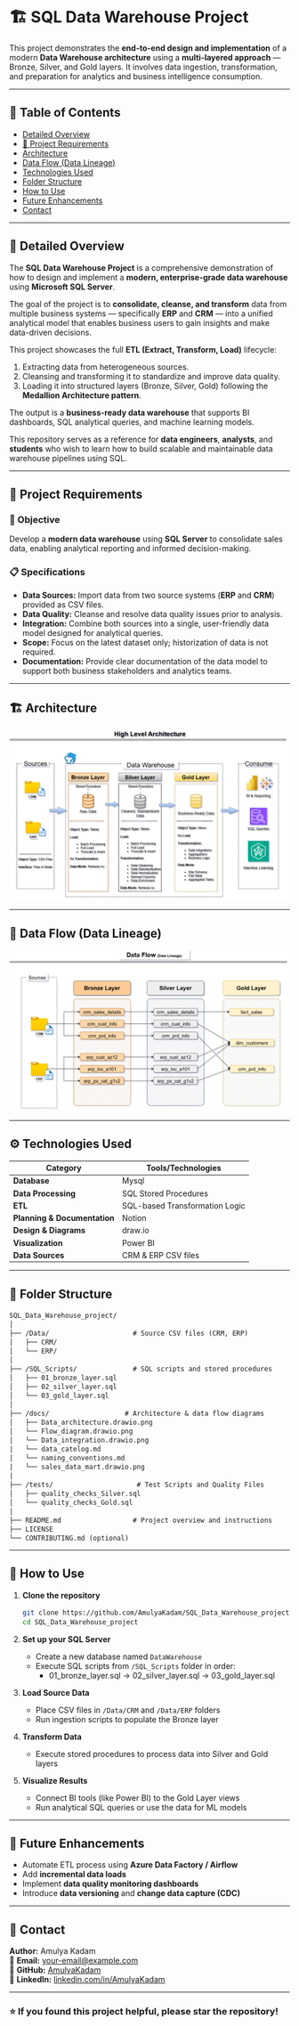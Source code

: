 # 🏗️ SQL Data Warehouse Project

This project demonstrates the **end-to-end design and implementation** of a modern **Data Warehouse architecture** using a **multi-layered approach** — Bronze, Silver, and Gold layers. It involves data ingestion, transformation, and preparation for analytics and business intelligence consumption.

---

## 📘 Table of Contents

- [Detailed Overview](#detailed-overview)
- [🚀 Project Requirements](#-project-requirements)
- [Architecture](#architecture)
- [Data Flow (Data Lineage)](#data-flow-data-lineage)
- [Technologies Used](#technologies-used)
- [Folder Structure](#folder-structure)
- [How to Use](#how-to-use)
- [Future Enhancements](#future-enhancements)
- [Contact](#contact)

---

## 🧩 Detailed Overview

The **SQL Data Warehouse Project** is a comprehensive demonstration of how to design and implement a **modern, enterprise-grade data warehouse** using **Microsoft SQL Server**.  

The goal of the project is to **consolidate, cleanse, and transform** data from multiple business systems — specifically **ERP** and **CRM** — into a unified analytical model that enables business users to gain insights and make data-driven decisions.

This project showcases the full **ETL (Extract, Transform, Load)** lifecycle:  
1. Extracting data from heterogeneous sources.  
2. Cleansing and transforming it to standardize and improve data quality.  
3. Loading it into structured layers (Bronze, Silver, Gold) following the **Medallion Architecture pattern**.  

The output is a **business-ready data warehouse** that supports BI dashboards, SQL analytical queries, and machine learning models.  

This repository serves as a reference for **data engineers**, **analysts**, and **students** who wish to learn how to build scalable and maintainable data warehouse pipelines using SQL.

---

## 🚀 Project Requirements

### 🧠 Objective
Develop a **modern data warehouse** using **SQL Server** to consolidate sales data, enabling analytical reporting and informed decision-making.

### 📋 Specifications

- **Data Sources:** Import data from two source systems (**ERP** and **CRM**) provided as CSV files.  
- **Data Quality:** Cleanse and resolve data quality issues prior to analysis.  
- **Integration:** Combine both sources into a single, user-friendly data model designed for analytical queries.  
- **Scope:** Focus on the latest dataset only; historization of data is not required.  
- **Documentation:** Provide clear documentation of the data model to support both business stakeholders and analytics teams.  

---

## 🏗️ Architecture

![High Level Architecture](./Images/Data_architecture.drawio.png)

---

## 🔄 Data Flow (Data Lineage)

![Data Flow Diagram](./Images/Flow_diagram.drawio.png)

---

## ⚙️ Technologies Used

| Category | Tools/Technologies |
|-----------|--------------------|
| **Database** | Mysql |
| **Data Processing** | SQL Stored Procedures |
| **ETL** | SQL-based Transformation Logic |
| **Planning & Documentation** | Notion |
| **Design & Diagrams** | draw.io |
| **Visualization** | Power BI |
| **Data Sources** | CRM & ERP CSV files |

---

## 📁 Folder Structure

```
SQL_Data_Warehouse_project/
│
├── /Data/                     # Source CSV files (CRM, ERP)
│   ├── CRM/
│   └── ERP/
│
├── /SQL_Scripts/              # SQL scripts and stored procedures
│   ├── 01_bronze_layer.sql
│   ├── 02_silver_layer.sql
│   └── 03_gold_layer.sql
│
├── /docs/                   # Architecture & data flow diagrams
│   ├── Data_architecture.drawio.png
│   └── Flow_diagram.drawio.png
│   └── Data_integration.drawio.png
|   └── data_catelog.md
|   └── naming_conventions.md
|   └── sales_data_mart.drawio.png
|
├── /tests/                     # Test Scripts and Quality Files
│   ├── quality_checks_Silver.sql
│   └── quality_checks_Gold.sql
|
├── README.md                  # Project overview and instructions
├── LICENSE
└── CONTRIBUTING.md (optional)
```

---

## 🚀 How to Use

1. **Clone the repository**
   ```bash
   git clone https://github.com/AmulyaKadam/SQL_Data_Warehouse_project.git
   cd SQL_Data_Warehouse_project
   ```

2. **Set up your SQL Server**
   - Create a new database named `DataWarehouse`
   - Execute SQL scripts from `/SQL_Scripts` folder in order:
     - 01_bronze_layer.sql → 02_silver_layer.sql → 03_gold_layer.sql

3. **Load Source Data**
   - Place CSV files in `/Data/CRM` and `/Data/ERP` folders  
   - Run ingestion scripts to populate the Bronze layer

4. **Transform Data**
   - Execute stored procedures to process data into Silver and Gold layers

5. **Visualize Results**
   - Connect BI tools (like Power BI) to the Gold Layer views
   - Run analytical SQL queries or use the data for ML models

---

## 🔮 Future Enhancements

- Automate ETL process using **Azure Data Factory / Airflow**
- Add **incremental data loads**
- Implement **data quality monitoring dashboards**
- Introduce **data versioning** and **change data capture (CDC)**

---

## 👤 Contact

**Author:** Amulya Kadam  
📧 **Email:** your-email@example.com  
💼 **GitHub:** [AmulyaKadam](https://github.com/AmulyaKadam)  
🔗 **LinkedIn:** [linkedin.com/in/AmulyaKadam](#)

---

### ⭐ If you found this project helpful, please star the repository!
